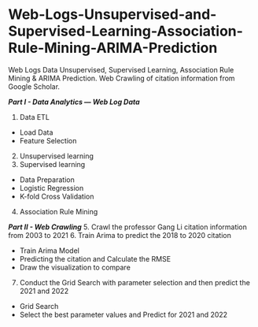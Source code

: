 # Web-Logs-Unsupervised-and-Supervised-Learning-Association-Rule-Mining-ARIMA-Prediction
Web Logs Data Unsupervised, Supervised Learning, Association Rule Mining &amp; ARIMA Prediction. Web Crawling of citation information from Google Scholar.

***Part I - Data Analytics — Web Log Data*** 
1. Data ETL 
- Load Data
- Feature Selection
2. Unsupervised learning
3. Supervised learning
- Data Preparation 
- Logistic Regression 
- K-fold Cross Validation 
4. Association Rule Mining 

***Part II - Web Crawling*** 
5. Crawl the professor Gang Li citation information from 2003 to 2021 
6. Train Arima to predict the 2018 to 2020 citation
- Train Arima Model
- Predicting the citation and Calculate the RMSE
- Draw the visualization to compare
7. Conduct the Grid Search with parameter selection and then predict the 2021 and 2022
- Grid Search 
- Select the best parameter values and Predict for 2021 and 2022
